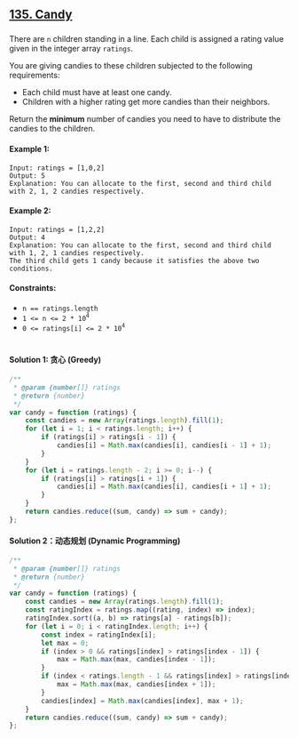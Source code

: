 ## [135. Candy](https://leetcode.com/problems/candy/)

###

There are `n` children standing in a line. Each child is assigned a rating value given in the integer array `ratings`.

You are giving candies to these children subjected to the following requirements:

-   Each child must have at least one candy.
-   Children with a higher rating get more candies than their neighbors.

Return the **minimum** number of candies you need to have to distribute the candies to the children.

#### Example 1:

```
Input: ratings = [1,0,2]
Output: 5
Explanation: You can allocate to the first, second and third child with 2, 1, 2 candies respectively.
```

#### Example 2:

```
Input: ratings = [1,2,2]
Output: 4
Explanation: You can allocate to the first, second and third child with 1, 2, 1 candies respectively.
The third child gets 1 candy because it satisfies the above two conditions.
```

#### Constraints:

-   `n == ratings.length`
-   `1 <= n <= 2 * 10`<sup>`4`</sup>
-   `0 <= ratings[i] <= 2 * 10`<sup>`4`</sup>

#

#### Solution 1: 贪心 (Greedy)

```js
/**
 * @param {number[]} ratings
 * @return {number}
 */
var candy = function (ratings) {
    const candies = new Array(ratings.length).fill(1);
    for (let i = 1; i < ratings.length; i++) {
        if (ratings[i] > ratings[i - 1]) {
            candies[i] = Math.max(candies[i], candies[i - 1] + 1);
        }
    }
    for (let i = ratings.length - 2; i >= 0; i--) {
        if (ratings[i] > ratings[i + 1]) {
            candies[i] = Math.max(candies[i], candies[i + 1] + 1);
        }
    }
    return candies.reduce((sum, candy) => sum + candy);
};
```

#### Solution 2：动态规划 (Dynamic Programming)

```js
/**
 * @param {number[]} ratings
 * @return {number}
 */
var candy = function (ratings) {
    const candies = new Array(ratings.length).fill(1);
    const ratingIndex = ratings.map((rating, index) => index);
    ratingIndex.sort((a, b) => ratings[a] - ratings[b]);
    for (let i = 0; i < ratingIndex.length; i++) {
        const index = ratingIndex[i];
        let max = 0;
        if (index > 0 && ratings[index] > ratings[index - 1]) {
            max = Math.max(max, candies[index - 1]);
        }
        if (index < ratings.length - 1 && ratings[index] > ratings[index + 1]) {
            max = Math.max(max, candies[index + 1]);
        }
        candies[index] = Math.max(candies[index], max + 1);
    }
    return candies.reduce((sum, candy) => sum + candy);
};
```
